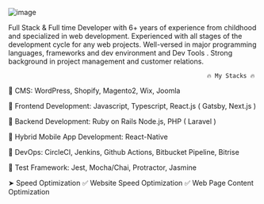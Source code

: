 ![image](https://github.com/code0214/code0214/assets/142180194/86eb9b62-954c-4564-bf45-6c31d69c24b1)


Full Stack & Full time Developer with 6+ years of experience from childhood and specialized in web development. Experienced with all stages of the development cycle for any web projects. Well-versed in major programming languages, frameworks and dev environment and Dev Tools . Strong background in project management and customer relations.

                                                            🔥 My Stacks 🔥
🥇 CMS: WordPress, Shopify, Magento2, Wix, Joomla

🥇 Frontend Development: Javascript, Typescript, React.js ( Gatsby, Next.js )

🥇 Backend Development: Ruby on Rails Node.js, PHP ( Laravel )

🥇 Hybrid Mobile App Development: React-Native

🥈 DevOps: CircleCI, Jenkins, Github Actions, Bitbucket Pipeline, Bitrise

🥉 Test Framework: Jest, Mocha/Chai, Protractor, Jasmine

➤ Speed Optimization
✅ Website Speed Optimization
✅ Web Page Content Optimization

                                              
